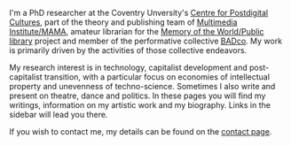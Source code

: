 <!--
.. title: Welcome to my website!
.. author: Tomislav Medak
.. date: 2018-02-05 19:52:05 UTC
.. description: personal website of Tomislav Medak
-->

I'm a PhD researcher at the Coventry Unversity's [Centre for Postdigital Cultures](http://www.coventry.ac.uk/research/areas-of-research/postdigital-cultures/), part of the theory and publishing team of [Multimedia Institute/MAMA](http://www.mi2.hr/en/), amateur librarian for the [Memory of the World/Public library](https://memoryoftheworld.org/) project and member of the performative collective [BADco](http://badco.hr/). My work is primarily driven by the activities of those collective endeavors.

My research interest is in technology, capitalist development and post-capitalist transition, with a particular focus on economies of intellectual property and unevenness of techno-science. Sometimes I also write and present on theatre, dance and politics. In these pages you will find my writings, information on my artistic work and my biography. Links in the sidebar will lead you there.

If you wish to contact me, my details can be found on the [contact page](/en/contact/).
